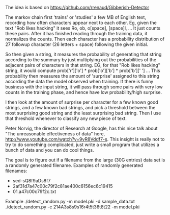 The idea is based on https://github.com/rrenaud/Gibberish-Detector

The markov chain first 'trains' or 'studies' a few MB of English text, recording how often characters appear next to each other. Eg, given the text "Rob likes hacking" it sees Ro, ob, o[space], [space]l, ... It just counts these pairs. After it has finished reading through the training data, it normalizes the counts. Then each character has a probability distribution of 27 followup character (26 letters + space) following the given initial.

So then given a string, it measures the probability of generating that string according to the summary by just multiplying out the probabilities of the adjacent pairs of characters in that string. EG, for that "Rob likes hacking" string, it would compute prob['r']['o'] * prob['o']['b'] * prob['b'][' '] ... This probability then measures the amount of 'surprise' assigned to this string according the data the model observed when training. If there is funny business with the input string, it will pass through some pairs with very low counts in the training phase, and hence have low probability/high surprise.

I then look at the amount of surprise per character for a few known good strings, and a few known bad strings, and pick a threshold between the most surprising good string and the least surprising bad string. Then I use that threshold whenever to classify any new piece of text.

Peter Norvig, the director of Research at Google, has this nice talk about "The unreasonable effectiveness of data" here, http://www.youtube.com/watch?v=9vR8Vddf7-s. This insight is really not to try to do something complicated, just write a small program that utilizes a bunch of data and you can do cool things.


The goal is to figure out if a filename from the large (30G entries) data set is a randomly generated filename. Examples of randomly generated filenames:
* sed-sQ8f9aDs8f7
* 2af31d7a47c00c79f2c81ae400c6156ec6c19415
* 01.a47c00c79f2c.txt


Example
           ./detect_random.py -m model.pki -d sample_data.txt   
           ./detect_random.py -c 214A3s8s9s16r4t5t36t8t22  -m model.pki